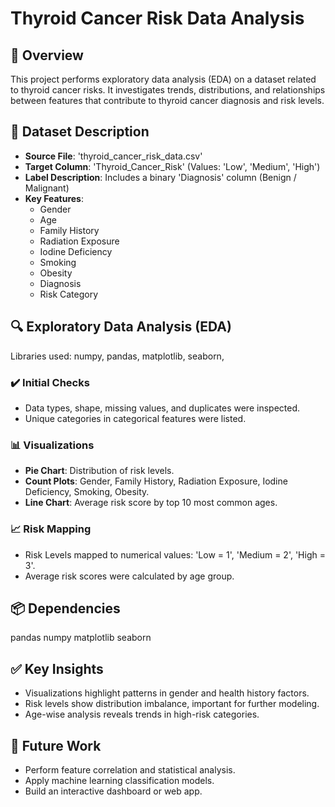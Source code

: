 # Thyroid Cancer Risk Data Analysis

## 📂 Overview
This project performs exploratory data analysis (EDA) on a dataset related to thyroid cancer risks. It investigates trends, distributions, and relationships between features that contribute to thyroid cancer diagnosis and risk levels.

## 📄 Dataset Description
- **Source File**: 'thyroid_cancer_risk_data.csv'
- **Target Column**: 'Thyroid_Cancer_Risk' (Values: 'Low', 'Medium', 'High')
- **Label Description**: Includes a binary 'Diagnosis' column (Benign / Malignant)
- **Key Features**:
  - Gender
  - Age
  - Family History
  - Radiation Exposure
  - Iodine Deficiency
  - Smoking
  - Obesity
  - Diagnosis
  - Risk Category

## 🔍 Exploratory Data Analysis (EDA)
Libraries used: numpy, pandas, matplotlib, seaborn, 

### ✔️ Initial Checks
- Data types, shape, missing values, and duplicates were inspected.
- Unique categories in categorical features were listed.

### 📊 Visualizations
- **Pie Chart**: Distribution of risk levels.
- **Count Plots**: Gender, Family History, Radiation Exposure, Iodine Deficiency, Smoking, Obesity.
- **Line Chart**: Average risk score by top 10 most common ages.

### 📈 Risk Mapping
- Risk Levels mapped to numerical values: 'Low = 1', 'Medium = 2', 'High = 3'.
- Average risk scores were calculated by age group.

## 📦 Dependencies
pandas
numpy
matplotlib
seaborn

## ✅ Key Insights
- Visualizations highlight patterns in gender and health history factors.
- Risk levels show distribution imbalance, important for further modeling.
- Age-wise analysis reveals trends in high-risk categories.

## 🚀 Future Work
- Perform feature correlation and statistical analysis.
- Apply machine learning classification models.
- Build an interactive dashboard or web app.

